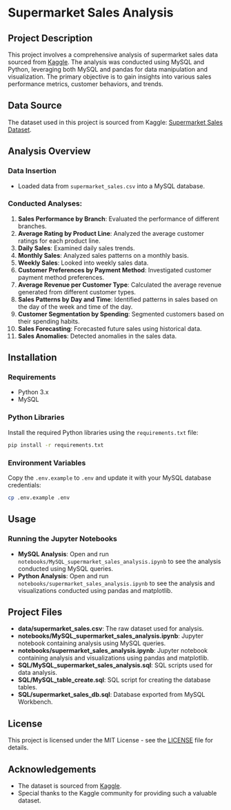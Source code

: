 # Supermarket Sales Analysis

## Project Description
This project involves a comprehensive analysis of supermarket sales data sourced from [Kaggle](https://www.kaggle.com). The analysis was conducted using MySQL and Python, leveraging both MySQL and pandas for data manipulation and visualization. The primary objective is to gain insights into various sales performance metrics, customer behaviors, and trends.

## Data Source
The dataset used in this project is sourced from Kaggle: [Supermarket Sales Dataset](https://www.kaggle.com/datasets/aungpyaeap/supermarket-sales).

## Analysis Overview
### Data Insertion
- Loaded data from `supermarket_sales.csv` into a MySQL database.

### Conducted Analyses:
1. **Sales Performance by Branch**: Evaluated the performance of different branches.
2. **Average Rating by Product Line**: Analyzed the average customer ratings for each product line.
3. **Daily Sales**: Examined daily sales trends.
4. **Monthly Sales**: Analyzed sales patterns on a monthly basis.
5. **Weekly Sales**: Looked into weekly sales data.
6. **Customer Preferences by Payment Method**: Investigated customer payment method preferences.
7. **Average Revenue per Customer Type**: Calculated the average revenue generated from different customer types.
8. **Sales Patterns by Day and Time**: Identified patterns in sales based on the day of the week and time of the day.
9. **Customer Segmentation by Spending**: Segmented customers based on their spending habits.
10. **Sales Forecasting**: Forecasted future sales using historical data.
11. **Sales Anomalies**: Detected anomalies in the sales data.

## Installation
### Requirements
- Python 3.x
- MySQL

### Python Libraries
Install the required Python libraries using the `requirements.txt` file:
```bash
pip install -r requirements.txt
```

### Environment Variables
Copy the `.env.example` to `.env` and update it with your MySQL database credentials:
```bash
cp .env.example .env
```

## Usage
### Running the Jupyter Notebooks
- **MySQL Analysis**: Open and run `notebooks/MySQL_supermarket_sales_analysis.ipynb` to see the analysis conducted using MySQL queries.
- **Python Analysis**: Open and run `notebooks/supermarket_sales_analysis.ipynb` to see the analysis and visualizations conducted using pandas and matplotlib.

## Project Files
- **data/supermarket_sales.csv**: The raw dataset used for analysis.
- **notebooks/MySQL_supermarket_sales_analysis.ipynb**: Jupyter notebook containing analysis using MySQL queries.
- **notebooks/supermarket_sales_analysis.ipynb**: Jupyter notebook containing analysis and visualizations using pandas and matplotlib.
- **SQL/MySQL_supermarket_sales_analysis.sql**: SQL scripts used for data analysis.
- **SQL/MySQL_table_create.sql**: SQL script for creating the database tables.
- **SQL/supermarket_sales_db.sql**: Database exported from MySQL Workbench.

## License
This project is licensed under the MIT License - see the [LICENSE](LICENSE) file for details.

## Acknowledgements
- The dataset is sourced from [Kaggle](https://www.kaggle.com/datasets/aungpyaeap/supermarket-sales).
- Special thanks to the Kaggle community for providing such a valuable dataset.

